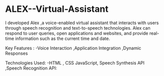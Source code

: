 # ALEX--Virtual-Assistant
I developed Alex ,a voice-enabled virtual assistant that interacts with users through speech recognition and text-to-speech technologies. 
Alex can respond to user queries, open applications and websites, and provide real-time information such as the current time and date.

 Key Features :
-Voice Interaction ,Application Integration ,Dynamic Responses
 
 Technologies Used: 
-HTML , CSS JavaScript, Speech Synthesis API ,Speech Recognition API:
